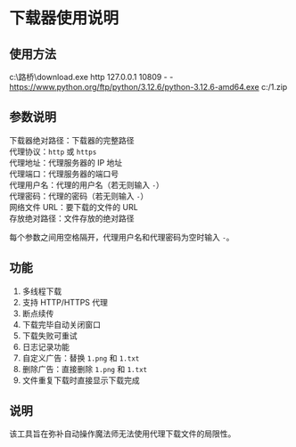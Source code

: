 # 下载器使用说明

## 使用方法

c:\路桥\download.exe http 127.0.0.1 10809 - - https://www.python.org/ftp/python/3.12.6/python-3.12.6-amd64.exe c:/1.zip

## 参数说明

下载器绝对路径：下载器的完整路径  
代理协议：`http` 或 `https`  
代理地址：代理服务器的 IP 地址  
代理端口：代理服务器的端口号  
代理用户名：代理的用户名（若无则输入 `-`）  
代理密码：代理的密码（若无则输入 `-`）  
网络文件 URL：要下载的文件的 URL  
存放绝对路径：文件存放的绝对路径  

每个参数之间用空格隔开，代理用户名和代理密码为空时输入 `-`。

## 功能

1. 多线程下载
2. 支持 HTTP/HTTPS 代理
3. 断点续传
4. 下载完毕自动关闭窗口
5. 下载失败可重试
6. 日志记录功能
7. 自定义广告：替换 `1.png` 和 `1.txt`
8. 删除广告：直接删除 `1.png` 和 `1.txt`
9. 文件重复下载时直接显示下载完成

## 说明

该工具旨在弥补自动操作魔法师无法使用代理下载文件的局限性。
